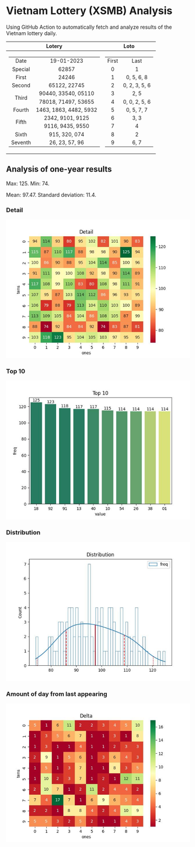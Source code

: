 # Vietnam Lottery (XSMB) Analysis

Using GitHub Action to automatically fetch and analyze results of the Vietnam lottery daily.

| Lotery      | Loto |
| :-----------: | :-----------: |
| <table><tr><td>Date</td><td>19-01-2023</td></tr><tr><td>Special</td><td>62857</td></tr><tr><td>First</td><td>24246</td></tr><tr><td>Second</td><td>65122, 22745</td></tr><tr><td rowspan="2">Third</td><td>90440, 33540, 05110</td></tr><tr><td>78018, 71497, 53655</td></tr><tr><td>Fourth</td><td>1463, 1863, 4482, 5932</td></tr><tr><td rowspan="2">Fifth</td><td>2342, 9101, 9125</td></tr><tr><td>9116, 9435, 9550</td></tr><tr><td>Sixth</td><td>915, 320, 074</td></tr><tr><td>Seventh</td><td>26, 23, 57, 96</td></tr></table> | <table><tr><td>First</td><td>Last</td></tr><tr><td>0</td><td>1</td></tr><tr><td>1</td><td>0, 5, 6, 8</td></tr><tr><td>2</td><td>0, 2, 3, 5, 6</td></tr><tr><td>3</td><td>2, 5</td></tr><tr><td>4</td><td>0, 0, 2, 5, 6</td></tr><tr><td>5</td><td>0, 5, 7, 7</td></tr><tr><td>6</td><td>3, 3</td></tr><tr><td>7</td><td>4</td></tr><tr><td>8</td><td>2</td></tr><tr><td>9</td><td>6, 7</td></tr></table> |

<h2>Analysis of one-year results</h2>

Max: 125. Min: 74.

Mean: 97.47. Standard deviation: 11.4.

<h3>Detail</h3>

![Detail](images/heatmap.jpg)

<h3>Top 10</h3>

![Top 10](images/top-10.jpg)

<h3>Distribution</h3>

![Distribution](images/distribution.jpg)

<h3>Amount of day from last appearing</h3>

![Distribution](images/delta.jpg)